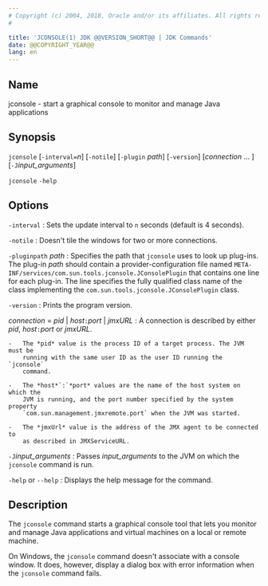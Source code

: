 ```yaml
---
# Copyright (c) 2004, 2018, Oracle and/or its affiliates. All rights reserved.
#

title: 'JCONSOLE(1) JDK @@VERSION_SHORT@@ | JDK Commands'
date: @@COPYRIGHT_YEAR@@
lang: en
---
```


## Name

jconsole - start a graphical console to monitor and manage Java applications

## Synopsis

`jconsole` \[`-interval=`*n*\] \[`-notile`\] \[`-plugin` *path*\]
\[`-version`\] \[*connection* ... \] \[`-J`*input\_arguments*\]

`jconsole` `-help`

## Options

`-interval`
:   Sets the update interval to `n` seconds (default is 4 seconds).

`-notile`
:   Doesn't tile the windows for two or more connections.

`-pluginpath` *path*
:   Specifies the path that `jconsole` uses to look up plug-ins. The plug-in
    *path* should contain a provider-configuration file named
    `META-INF/services/com.sun.tools.jconsole.JConsolePlugin` that contains one
    line for each plug-in. The line specifies the fully qualified class name of
    the class implementing the `com.sun.tools.jconsole.JConsolePlugin` class.

`-version`
:   Prints the program version.

*connection* = *pid* \| *host*`:`*port* \| *jmxURL*
:   A connection is described by either *pid*, *host*`:`*port* or *jmxURL*.

    -   The *pid* value is the process ID of a target process. The JVM must be
        running with the same user ID as the user ID running the `jconsole`
        command.

    -   The *host*`:`*port* values are the name of the host system on which the
        JVM is running, and the port number specified by the system property
        `com.sun.management.jmxremote.port` when the JVM was started.

    -   The *jmxUrl* value is the address of the JMX agent to be connected to
        as described in JMXServiceURL.

`-J`*input\_arguments*
:   Passes *input\_arguments* to the JVM on which the `jconsole` command is
    run.

`-help` or `--help`
:   Displays the help message for the command.

## Description

The `jconsole` command starts a graphical console tool that lets you monitor
and manage Java applications and virtual machines on a local or remote machine.

On Windows, the `jconsole` command doesn't associate with a console window. It
does, however, display a dialog box with error information when the `jconsole`
command fails.
